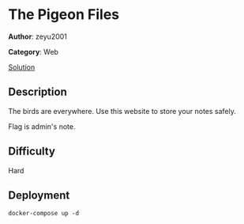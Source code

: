 # The Pigeon Files

**Author**: zeyu2001

**Category**: Web

[Solution](solve/solve.md)

## Description

The birds are everywhere. Use this website to store your notes safely.

Flag is admin's note.

## Difficulty

Hard

## Deployment

`docker-compose up -d`
